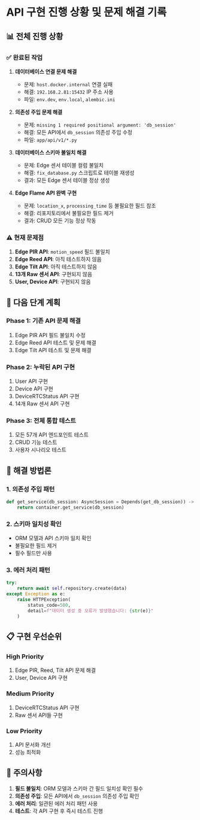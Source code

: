 # API 구현 진행 상황 및 문제 해결 기록

## 📊 **전체 진행 상황**

### **✅ 완료된 작업**
1. **데이터베이스 연결 문제 해결**
   - 문제: `host.docker.internal` 연결 실패
   - 해결: `192.168.2.81:15432` IP 주소 사용
   - 파일: `env.dev`, `env.local`, `alembic.ini`

2. **의존성 주입 문제 해결**
   - 문제: `missing 1 required positional argument: 'db_session'`
   - 해결: 모든 API에서 `db_session` 의존성 주입 수정
   - 파일: `app/api/v1/*.py`

3. **데이터베이스 스키마 불일치 해결**
   - 문제: Edge 센서 테이블 컬럼 불일치
   - 해결: `fix_database.py` 스크립트로 테이블 재생성
   - 결과: 모든 Edge 센서 테이블 정상 생성

4. **Edge Flame API 완벽 구현**
   - 문제: `location_x`, `processing_time` 등 불필요한 필드 참조
   - 해결: 리포지토리에서 불필요한 필드 제거
   - 결과: CRUD 모든 기능 정상 작동

### **⚠️ 현재 문제점**
1. **Edge PIR API**: `motion_speed` 필드 불일치
2. **Edge Reed API**: 아직 테스트하지 않음
3. **Edge Tilt API**: 아직 테스트하지 않음
4. **13개 Raw 센서 API**: 구현되지 않음
5. **User, Device API**: 구현되지 않음

## 🎯 **다음 단계 계획**

### **Phase 1: 기존 API 문제 해결**
1. Edge PIR API 필드 불일치 수정
2. Edge Reed API 테스트 및 문제 해결
3. Edge Tilt API 테스트 및 문제 해결

### **Phase 2: 누락된 API 구현**
1. User API 구현
2. Device API 구현
3. DeviceRTCStatus API 구현
4. 14개 Raw 센서 API 구현

### **Phase 3: 전체 통합 테스트**
1. 모든 57개 API 엔드포인트 테스트
2. CRUD 기능 테스트
3. 사용자 시나리오 테스트

## 🔧 **해결 방법론**

### **1. 의존성 주입 패턴**
```python
def get_service(db_session: AsyncSession = Depends(get_db_session)) -> IService:
    return container.get_service(db_session)
```

### **2. 스키마 일치성 확인**
- ORM 모델과 API 스키마 일치 확인
- 불필요한 필드 제거
- 필수 필드만 사용

### **3. 에러 처리 패턴**
```python
try:
    return await self.repository.create(data)
except Exception as e:
    raise HTTPException(
        status_code=500,
        detail=f"데이터 생성 중 오류가 발생했습니다: {str(e)}"
    )
```

## 📋 **구현 우선순위**

### **High Priority**
1. Edge PIR, Reed, Tilt API 문제 해결
2. User, Device API 구현

### **Medium Priority**
1. DeviceRTCStatus API 구현
2. Raw 센서 API들 구현

### **Low Priority**
1. API 문서화 개선
2. 성능 최적화

## 🚨 **주의사항**

1. **필드 불일치**: ORM 모델과 스키마 간 필드 일치성 확인 필수
2. **의존성 주입**: 모든 API에서 `db_session` 의존성 주입 확인
3. **에러 처리**: 일관된 에러 처리 패턴 사용
4. **테스트**: 각 API 구현 후 즉시 테스트 진행 